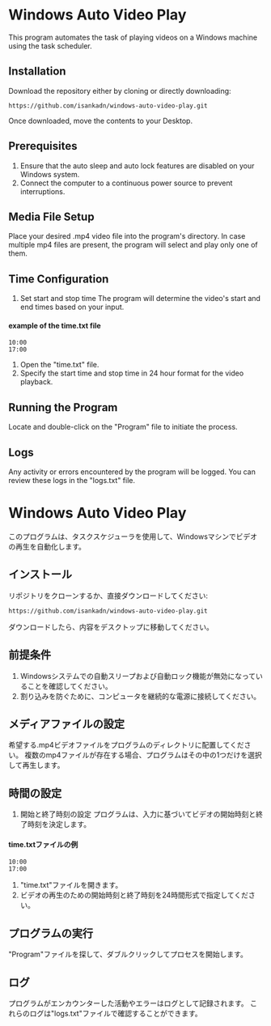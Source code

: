 
# Windows Auto Video Play
This program automates the task of playing videos on a Windows machine using the task scheduler.

## Installation
Download the repository either by cloning or directly downloading:

```https://github.com/isankadn/windows-auto-video-play.git ```

Once downloaded, move the contents to your Desktop.

## Prerequisites
  1. Ensure that the auto sleep and auto lock features are disabled on your Windows system.
  2. Connect the computer to a continuous power source to prevent interruptions.
## Media File Setup
Place your desired .mp4 video file into the program's directory.
In case multiple mp4 files are present, the program will select and play only one of them.

## Time Configuration 

1. Set start and stop time
The program will determine the video's start and end times based on your input.
#### example of the time.txt file
```
10:00
17:00
```
1. Open the "time.txt" file.
2. Specify the start time and stop time in 24 hour format for the video playback.

## Running the Program
Locate and double-click on the "Program" file to initiate the process.


## Logs
Any activity or errors encountered by the program will be logged.
You can review these logs in the "logs.txt" file.



# Windows Auto Video Play
このプログラムは、タスクスケジューラを使用して、Windowsマシンでビデオの再生を自動化します。

## インストール
リポジトリをクローンするか、直接ダウンロードしてください:
```
https://github.com/isankadn/windows-auto-video-play.git
```

ダウンロードしたら、内容をデスクトップに移動してください。

## 前提条件
1. Windowsシステムでの自動スリープおよび自動ロック機能が無効になっていることを確認してください。
2. 割り込みを防ぐために、コンピュータを継続的な電源に接続してください。
## メディアファイルの設定
希望する.mp4ビデオファイルをプログラムのディレクトリに配置してください。
複数のmp4ファイルが存在する場合、プログラムはその中の1つだけを選択して再生します。

## 時間の設定
1. 開始と終了時刻の設定
プログラムは、入力に基づいてビデオの開始時刻と終了時刻を決定します。

#### time.txtファイルの例
```
10:00
17:00
```

1. "time.txt"ファイルを開きます。
2. ビデオの再生のための開始時刻と終了時刻を24時間形式で指定してください。
## プログラムの実行
"Program"ファイルを探して、ダブルクリックしてプロセスを開始します。

## ログ
プログラムがエンカウンターした活動やエラーはログとして記録されます。
これらのログは"logs.txt"ファイルで確認することができます。


